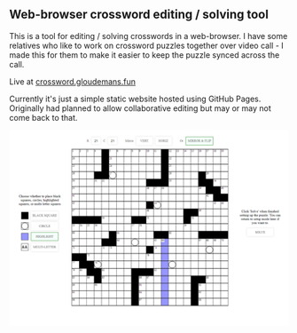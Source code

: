 ## Web-browser crossword editing / solving tool

This is a tool for editing / solving crosswords in a web-browser. I have some relatives who like to work on crossword puzzles together over video call - I made this for them to make it easier to keep the puzzle synced across the call.

Live at [crossword.gloudemans.fun](https://crossword.gloudemans.fun)

Currently it's just a simple static website hosted using GitHub Pages. Originally had planned to allow collaborative editing but may or may not come back to that.

![Sreenshot of the crossword editor](crossword_editor.png)
